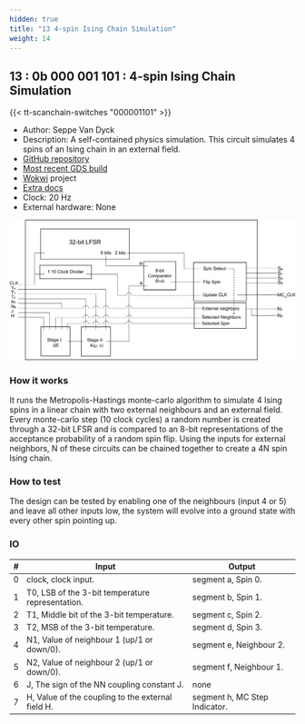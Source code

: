 ```yaml
---
hidden: true
title: "13 4-spin Ising Chain Simulation"
weight: 14
---
```


## 13 : 0b 000 001 101 : 4-spin Ising Chain Simulation

{{< tt-scanchain-switches "000001101" >}}

* Author: Seppe Van Dyck
* Description: A self-contained physics simulation. This circuit simulates 4 spins of an Ising chain in  an external field.
* [GitHub repository](https://github.com/svd321/tt02-Ising)
* [Most recent GDS build](https://github.com/svd321/tt02-Ising/actions/runs/3581924092)
* [Wokwi](https://wokwi.com/projects/347592305412145748) project
* [Extra docs](README.md)
* Clock: 20 Hz
* External hardware: None

![picture](images/Overview_2.png)

### How it works

It runs the Metropolis-Hastings monte-carlo algorithm to simulate 4 Ising spins in a linear chain with two external neighbours and an external field. Every monte-carlo step (10 clock cycles) a random number is created through a 32-bit LFSR and is compared to an 8-bit representations of the acceptance probability of a random spin flip. Using the inputs for external neighbors, N of these circuits can be chained together to create a 4N spin Ising chain.

### How to test

The design can be tested by enabling one of the neighbours (input 4 or 5) and leave all other inputs low, the system will evolve into a ground state with every other spin pointing up.

### IO

| # | Input        | Output       |
|---|--------------|--------------|
| 0 | clock, clock input.  | segment a, Spin 0. |
| 1 | T0, LSB of the 3-bit temperature representation.  | segment b, Spin 1. |
| 2 | T1, Middle bit of the 3-bit temperature.  | segment c, Spin 2. |
| 3 | T2, MSB of the 3-bit temperature.  | segment d, Spin 3. |
| 4 | N1, Value of neighbour 1 (up/1 or down/0).  | segment e, Neighbour 2. |
| 5 | N2, Value of neighbour 2 (up/1 or down/0).  | segment f, Neighbour 1. |
| 6 | J, The sign of the NN coupling constant J.  | none |
| 7 | H, Value of the coupling to the external field H.  | segment h, MC Step Indicator. |
